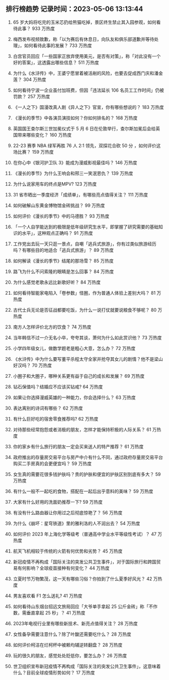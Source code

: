 
## 排行榜趋势 记录时间：2023-05-06 13:13:44
  
  1. 65 岁大妈将吃完的玉米芯扔给熊猫吃掉，景区终生禁止其入园参观，如何看待此事？ 933 万热度
    
  2. 梅西发布视频致歉，称「以为赛后有休息日，向队友和俱乐部道歉并等待处理」，如何看待此事的发展？ 733 万热度
    
  3. 白宫官员回应「一些国家正放弃使用美元，是否有对策」，称「对此没有一个好的答案」，这透露出哪些信息？ 511 万热度
    
  4. 为什么《水浒传》中，王婆宁愿冒着被活剐的风险，也要去促成西门庆和潘金莲？ 304 万热度
    
  5. 如何看待宁波一企业虽付加班费，但因「违法延长 106 名员工工作时间」仍被罚款？ 257 万热度
    
  6. 《一人之下》国漫改真人剧《异人之下》官宣，你有哪些想说的？ 183 万热度
    
  7. 《漫长的季节》中各演员演技如何？你如何排名的？ 168 万热度
    
  8. 英国国王查尔斯三世加冕仪式于 5 月 6 日在伦敦举行，查尔斯加冕后会给英国带来哪些变化？ 160 万热度
    
  9. 22-23 赛季 NBA 绿军再胜 76 人 2:1 领先，双探花合砍 50 分 ，如何评价这场比赛？ 159 万热度
    
  10. 在你心中《银河护卫队 3》能成为漫威影视最佳吗？ 146 万热度
    
  11. 《漫长的季节》为什么王响会和邢三一笑泯恩仇？ 139 万热度
    
  12. 为什么说家用车的终点是MPV? 123 万热度
    
  13. 31 省市晒出一季度经济「成绩单」，有哪些亮点值得关注？ 111 万热度
    
  14. 如何破解山东黄金博物馆金砖挑战？ 99 万热度
    
  15. 如何评价《漫长的季节》中的马德胜？ 93 万热度
    
  16. 「一个人自学能达到的极限是低年级研究生水平，即掌握了研究需要的基础知识的水平」，这种观点正确吗？ 91 万热度
    
  17. 工作党出去玩一天只逛一景点，自嘲「逃兵式旅游」，你有过类似旅游经历吗？有哪些目的地适合「逃兵式旅游」？ 89 万热度
    
  18. 如何解读《漫长的季节》结尾的那场雪？ 85 万热度
    
  19. 路飞为什么不问索隆的眼睛是怎么回事？ 84 万热度
    
  20. 为什么感觉老歌永远比新歌好听？ 84 万热度
    
  21. 如何看待智能家电陷入「卷参数」怪圈，作为普通人体验上差别大吗？ 81 万热度
    
  22. 古代士兵无论是否征战都要吃饭，为什么一说打仗就要说粮食不够呢？ 80 万热度
    
  23. 南方人怎样评价北方的饮食？ 74 万热度
    
  24. 当年韩信不过一介无名小卒，夸夸其谈，萧何为什么如此赏识他？ 73 万热度
    
  25. 小学四年级女儿，做数学题老是粗心大意，怎么办？ 72 万热度
    
  26. 《水浒传》中为什么要写董平杀程太守全家并抢夺其女儿的剧情？他不是梁山好汉吗？ 70 万热度
    
  27. 小圈子和大圈子，哪种关系更有益于自己的成长和发展？ 69 万热度
    
  28. 钻石保值吗？结婚应不应该买钻戒? 64 万热度
    
  29. 如果让你选择漫威英雄的一种能力，你会选择什么？ 63 万热度
    
  30. 表达离别的诗词有哪些？ 62 万热度
    
  31. 有什么巨好吃的宿舍零食推荐吗? 62 万热度
    
  32. 对待那些经常抱怨或者消极的朋友，怎样才能保持积极的人际关系？ 61 万热度
    
  33. 你的家乡有什么旅行的朋友一定会买来送人的特产推荐？ 61 万热度
    
  34. 政府推出的存量房交易平台与房产中介有什么不同，通过政府存量房交易平台购买二手房真的会更便宜吗？ 59 万热度
    
  35. 女生真的需要花很多钱护肤吗？贵的护肤和便宜的护肤区别到底有多大？ 59 万热度
    
  36. 有什么一般不一起吃的食物，搭配在一起后出乎意料的美味？ 59 万热度
    
  37. 大家有什么好用的洗面奶推荐一下? 59 万热度
    
  38. 有没有什么路由器让你用过之后彻底惊艳了？ 56 万热度
    
  39. 为什么《崩坏：星穹铁道》里的雅利洛的人不润出去？ 54 万热度
    
  40. 如何评价 2023 年上海化学等级考（普通高中学业水平等级性考试）？ 47 万热度
    
  41. 航天飞机相较于传统的火箭有何优势和劣势？ 45 万热度
    
  42. 新冠疫情不再构成「国际关注的突发公共卫生事件」，对于国际旅行和跨国贸易有何影响？全球疫苗接种有何变化？ 44 万热度
    
  43. 立夏时节万物繁茂，这一天有哪些习俗？你拍到了什么夏季好风光？ 42 万热度
    
  44. 男友喜欢看 F1 怎么送礼? 41 万热度
    
  45. 如何看待山东烟台招远文旅局回应「大爷单手拿起 25 公斤金砖」称「不作数，需垂直拿起 25 秒」？ 41 万热度
    
  46. 2023年电视行业里有哪些新技术、新亮点值得关注？ 28 万热度
    
  47. 女性备孕需要注意什么？除了叶酸还需要吃什么？ 28 万热度
    
  48. 如何评价柯洁在烂柯杯中被赖均辅逆转翻盘？ 28 万热度
    
  49. 玩的很久的朋友，感觉处处贬低你，要怎么办？ 26 万热度
    
  50. 世卫组织宣布新冠疫情不再构成「国际关注的突发公共卫生事件」，这意味着什么？目前全球疫情形势如何？ 17 万热度
    